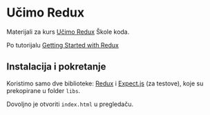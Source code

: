 # Učimo Redux

Materijali za kurs [Učimo Redux](https://skolakoda.org/kursevi/ucimo-redux) Škole koda.

Po tutorijalu [Getting Started with Redux](https://egghead.io/courses/getting-started-with-redux)

## Instalacija i pokretanje

Koristimo samo dve biblioteke: [Redux](https://redux.js.org/) i [Expect.js](https://github.com/mjackson/expect) (za testove), koje su prekopirane u folder `libs`.

Dovoljno je otvoriti `index.html` u pregledaču.
